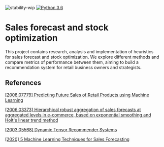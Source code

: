 ![stability-wip](https://img.shields.io/badge/stability-work_in_progress-lightgrey.svg)
[![Python 3.6](https://img.shields.io/badge/python-3.6-blue.svg)](https://www.python.org/downloads/release/python-360/)

# Sales forecast and stock optimization

This project contains research, analysis and implementation of heuristics for sales forecast and stock optimization. We explore different methods and compare metrics of performance between them, aiming to build a recommendation system for retail business owners and strategists.

## References

[[2008.07779] Predicting Future Sales of Retail Products using Machine Learning](https://arxiv.org/abs/2008.07779)

[[2006.03373] Hierarchical robust aggregation of sales forecasts at aggregated levels in e-commerce, based on exponential smoothing and Holt's linear trend method](https://arxiv.org/abs/2006.03373)

[[2003.05568] Dynamic Tensor Recommender Systems](https://arxiv.org/abs/2003.05568)

[[2020] 5 Machine Learning Techniques for Sales Forecasting](https://towardsdatascience.com/5-machine-learning-techniques-for-sales-forecasting-598e4984b109)
